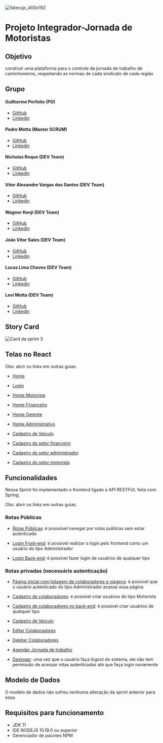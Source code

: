 ![fatecsjc_400x192](https://user-images.githubusercontent.com/58821700/94355628-07a24b80-005c-11eb-8a48-0d5b5ff3583f.png)
# Projeto Integrador-Jornada de Motoristas

## Objetivo

construir uma plataforma para o controle da jornada de trabalho de caminhoneiros, respeitando as normas de cada sindicato de cada região

## Grupo

#### Guilherme Perfeito (PO)
* [GitHub](https://github.com/GuilhermePerfeito)
* [Linkedin](https://www.linkedin.com/in/guilherme-perfeito-a76729168/)

#### Pedro Motta (Master SCRUM)
* [GitHub](https://github.com/pdrMottaS)
* [Linkedin](https://www.linkedin.com/in/pedro-motta-7471021a9/)

#### Nicholas Roque (DEV Team)
* [GitHub](https://github.com/NicholasRoque)
* [Linkedin](https://www.linkedin.com/in/nicholas-gabriel-dos-santos-roque-9113511b2/)

#### Vitor Alexandre Vargas dos Santos (DEV Team)
* [GitHub](https://github.com/Vitoglok)
* [Linkedin](https://www.linkedin.com/in/vitor-alexandre-0b63771b2/)

#### Wagner Kenji (DEV Team)
* [GitHub](https://github.com/UmCaraDaNet)
* [Linkedin](https://www.linkedin.com/in/wagner-kenji-franco-kamoei-6883791b2/)

#### João Vitor Sales (DEV Team)
* [GitHub](https://github.com/joao-sales1405)
* [Linkedin](https://www.linkedin.com/in/jo%C3%A3o-sales-86a37a1b2)

#### Lucas Lima Chaves (DEV Team)
* [GitHub](https://github.com/Lucas-Chaves)
* [Linkedin](https://www.linkedin.com/in/lucas-chaves-24312391)

#### Levi Motta (DEV Team)
* [GitHub](https://github.com/levizoca)
* [Linkedin](https://www.linkedin.com/in/levi-motta-5001a2173/)

## Story Card

![Card da sprint 3](https://user-images.githubusercontent.com/67328620/96373658-62533280-1144-11eb-8262-a5f84017802b.png)

## Telas no React

Obs: abrir os links em outras guias.

* [Home](https://i.imgur.com/ecAWESY.png)

* [Login](https://i.imgur.com/OSvIG22.png)

* [Home Motorista](https://i.imgur.com/J2hPJAM.png)

* [Home Financeiro](https://i.imgur.com/iBx32ZJ.jpg)

* [Home Gerente](https://i.imgur.com/PzwtBvc.jpg)

* [Home Administrativo](https://i.imgur.com/o7MfI66.jpg)

* [Cadastro de Veículo](https://i.imgur.com/bSlRNpL.png)

* [Cadastro do setor financeiro](https://i.imgur.com/SkZ6tDh.png)

* [Cadastro do setor administrador](https://i.imgur.com/K96HCOu.png)

* [Cadastro do setor motorista](https://i.imgur.com/KMU4mgX.png)

## Funcionalidades

Nessa Sprint foi implementado o frontend ligado a API RESTFUL feita com Spring.

Obs: abrir os links em outras guias.

### Rotas Públicas

* [Rotas Públicas](https://i.imgur.com/C9hhHXt.gifv): é posssível navegar por rotas publicas sem estar autenticado

* [Login Front-end](https://i.imgur.com/R1JAAkd.gifv): é possível realizar o login pelo frontend como um usuário do tipo Administrador

* [Login Back-end](https://i.imgur.com/eLj8XNk.gifv): é possível fazer login de usuários de qualquer tipo

### Rotas privadas (necessário autenticação)

* [Página inicial com listagem de colaboradores e viagens](https://i.imgur.com/YtmpTow.gifv): é possível  que o usuário autenticado do tipo Administrador acesse essa página

* [Cadastro de colaboradores](https://i.imgur.com/guekMNT.gifv): é possível criar usuários do tipo Motorista

* [Cadastro de colaboradores no back-end](https://i.imgur.com/kVpoi3C.gifv): é possível criar usuários de qualquer tipo

* [Cadastro de Veículo](https://i.imgur.com/fGeBGMY.gifv)

* [Editar Colaboradores](https://i.imgur.com/0dUEGLN.gifv)

* [Deletar Colaboradores](https://i.imgur.com/GsUbpGI.gifv)

* [Agendar Jornada de trabalho](https://i.imgur.com/UTCu3HW.gifv)
* [Deslogar](https://i.imgur.com/XU8m4DS.gifv): uma vez que o usuário faça logout do sistema, ele não tem permissão de acessar rotas autenticadas até que faça login novamente

## Modelo de Dados

O modelo de dados não sofreu nenhuma alteração da sprint anterior para essa. 

## Requisitos para funcionamento

- JDK 11
- IDE NODEJS 10.19.0 ou superior
- Gerenciador de pacotes NPM
